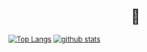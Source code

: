 ### <h1 align=center>🦄</h1>
  
  [![Top Langs](https://github-readme-stats.vercel.app/api/top-langs/?username=NyFco&layout=compact)](https://github.com/NyFco/github-readme-stats)
[![github stats](https://github-readme-stats.vercel.app/api?username=NyFco)](https://github.com/anuraghazra/github-readme-stats)

 <P align="center"
![Anurag's Top Langs](https://github-readme-stats.vercel.app/api/top-langs/?username=NyFco&layout=compact)](https://github.com/NyFco/github-readme-stats)
![Anurag's GitHub stats](https://github-readme-stats.vercel.app/api?username=NyFco&show_icons=true&theme=radical)

 </P>
